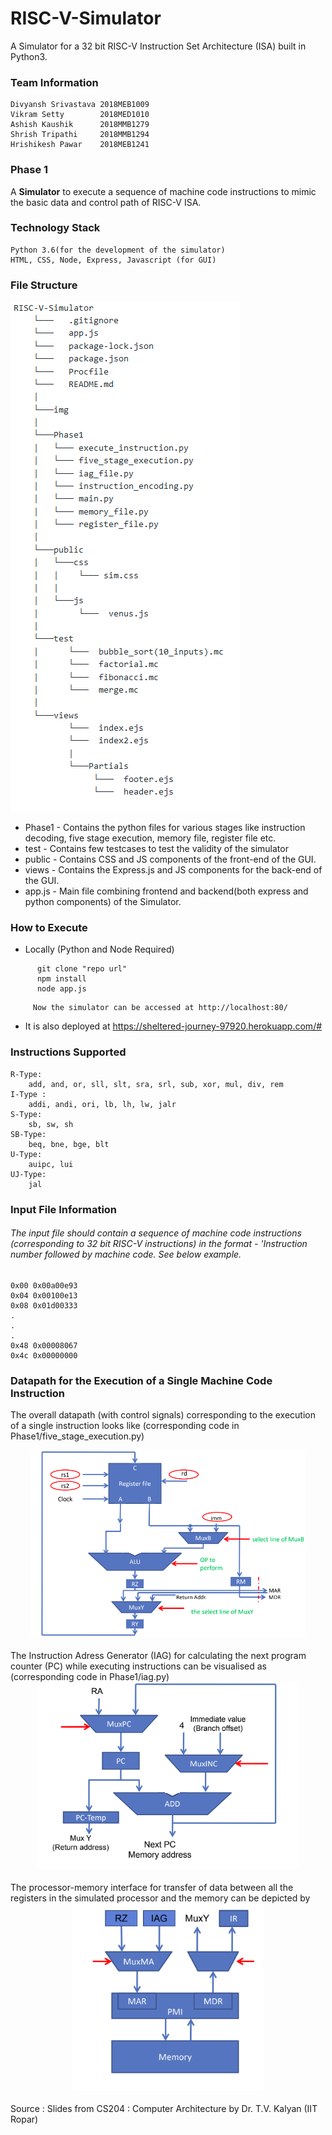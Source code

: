 # RISC-V-Simulator

A Simulator for a 32 bit RISC-V Instruction Set Architecture (ISA) built in Python3.

### Team Information
	Divyansh Srivastava	2018MEB1009	
	Vikram Setty		2018MED1010	
	Ashish Kaushik		2018MMB1279	
	Shrish Tripathi		2018MMB1294	
	Hrishikesh Pawar	2018MEB1241	
	
### Phase 1
  A **Simulator** to execute a sequence of machine code instructions to mimic the basic data and control path of RISC-V ISA.
      
### Technology Stack
	Python 3.6(for the development of the simulator)
	HTML, CSS, Node, Express, Javascript (for GUI)

### File Structure
		
![File structure](img/file_structure.png)

* Phase1 - Contains the python files for various stages like instruction decoding, five stage execution, memory file, register file etc.
* test - Contains few testcases to test the validity of the simulator
* public - Contains CSS and JS components of the front-end of the GUI.
* views - Contains the Express.js and JS components for the back-end of the GUI.
* app.js - Main file combining frontend and backend(both express and python components) of the Simulator. 

### How to Execute
   * Locally (Python and Node Required)<br>
  ```
		git clone "repo url"
		npm install
		node app.js
  ```
         Now the simulator can be accessed at http://localhost:80/
	 
   * It is also deployed at https://sheltered-journey-97920.herokuapp.com/#
	
### Instructions Supported
	R-Type:
		add, and, or, sll, slt, sra, srl, sub, xor, mul, div, rem
	I-Type :
		addi, andi, ori, lb, lh, lw, jalr
	S-Type:
		sb, sw, sh
	SB-Type:
		beq, bne, bge, blt
	U-Type:
		auipc, lui
	UJ-Type:
		jal

### Input File Information
###### The input file should contain a sequence of machine code instructions (corresponding to 32 bit RISC-V instructions) in the format - 'Instruction number followed by machine code. See below example.
	0x00 0x00a00e93
	0x04 0x00100e13
	0x08 0x01d00333
	.
	.
	.
	0x48 0x00008067
	0x4c 0x00000000

### Datapath for the Execution of a Single Machine Code Instruction
The overall datapath (with control signals) corresponding to the execution of a single instruction looks like (corresponding code in Phase1/five_stage_execution.py)<br>
<center><img src="img/datapath.png" height="300"></center><br>
The Instruction Adress Generator (IAG) for calculating the next program counter (PC) while executing instructions can be visualised as (corresponding code in Phase1/iag.py)<br>
<center><img src="img/iag.png" height="300"></center><br>
The processor-memory interface for transfer of data between all the registers in the simulated processor and the memory can be depicted by<br>
<center><img src="img/pmi.png" height="300"></center>
<br>
Source : Slides from CS204 : Computer Architecture by Dr. T.V. Kalyan (IIT Ropar)
